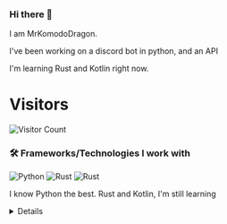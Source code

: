 ### Hi there 👋


I am MrKomodoDragon.

I've been working on a discord bot in python, and an API

I'm learning Rust and Kotlin right now.




# Visitors
![Visitor Count](https://profile-counter.glitch.me/%7BMrKomodoDragon%7D/count.svg)

### 🛠 Frameworks/Technologies I work with
<img alt="Python" src="https://img.shields.io/badge/python%20-%2314354C.svg?&style=for-the-badge&logo=python&logoColor=white"/> <img alt="Rust" src="https://img.shields.io/badge/rust%20-%2314354C.svg?&style=for-the-badge&logo=rust&logoColor=white"/> <img alt="Rust" src="https://img.shields.io/badge/kotlin%20-%2314354C.svg?&style=for-the-badge&logo=kotlin&logoColor=white"/>

I know Python the best. Rust and Kotlin, I'm still learning

<details>
# My Stats
[![Anurag's github stats](https://github-readme-stats.vercel.app/api?username=MrKomodoDragon)](https://github.com/anuraghazra/github-readme-stats)

# Languages I Use
![Top Langs](https://github-readme-stats.vercel.app/api/top-langs/?username=MrKomodoDragon&theme=tokyonight)

# Some more stats
<!--START_SECTION:waka-->
![Profile Views](http://img.shields.io/badge/Profile%20Views-0-blue)

**🐱 My Github Data** 

> 🏆 409 Contributions in the Year 2021
 > 
> 📦 102.5 kB Used in Github's Storage 
 > 
> 🚫 Not Opted to Hire
 > 
> 📜 15 Public Repositories 
 > 
> 🔑 5 Private Repositories  
 > 
**I'm an Early 🐤** 

```text
🌞 Morning    139 commits    █████████░░░░░░░░░░░░░░░░   38.5% 
🌆 Daytime    144 commits    ██████████░░░░░░░░░░░░░░░   39.89% 
🌃 Evening    77 commits     █████░░░░░░░░░░░░░░░░░░░░   21.33% 
🌙 Night      1 commits      ░░░░░░░░░░░░░░░░░░░░░░░░░   0.28%

```
📅 **I'm Most Productive on Friday** 

```text
Monday       49 commits     ███░░░░░░░░░░░░░░░░░░░░░░   13.57% 
Tuesday      63 commits     ████░░░░░░░░░░░░░░░░░░░░░   17.45% 
Wednesday    52 commits     ███░░░░░░░░░░░░░░░░░░░░░░   14.4% 
Thursday     60 commits     ████░░░░░░░░░░░░░░░░░░░░░   16.62% 
Friday       67 commits     ████░░░░░░░░░░░░░░░░░░░░░   18.56% 
Saturday     29 commits     ██░░░░░░░░░░░░░░░░░░░░░░░   8.03% 
Sunday       41 commits     ██░░░░░░░░░░░░░░░░░░░░░░░   11.36%

```


📊 **This Week I Spent My Time On** 

```text
⌚︎ Time Zone: America/Los_Angeles

💬 Programming Languages: 
C++                      1 hr 18 mins        ████████████████░░░░░░░░░   65.04% 
Python                   17 mins             ███░░░░░░░░░░░░░░░░░░░░░░   14.8% 
Other                    13 mins             ██░░░░░░░░░░░░░░░░░░░░░░░   10.73% 
Rust                     11 mins             ██░░░░░░░░░░░░░░░░░░░░░░░   9.42%

🔥 Editors: 
VS Code                  2 hrs 1 min         █████████████████████████   100.0%

🐱‍💻 Projects: 
vasan                    2 hrs 1 min         █████████████████████████   99.89% 
Unknown Project          0 secs              ░░░░░░░░░░░░░░░░░░░░░░░░░   0.11%

💻 Operating System: 
Mac                      2 hrs 1 min         █████████████████████████   100.0%

```

**I Mostly Code in Python** 

```text
Python                   13 repos            ███████████████░░░░░░░░░░   61.9% 
Rust                     3 repos             ███░░░░░░░░░░░░░░░░░░░░░░   14.29% 
Java                     1 repo              █░░░░░░░░░░░░░░░░░░░░░░░░   4.76% 
Shell                    1 repo              █░░░░░░░░░░░░░░░░░░░░░░░░   4.76% 
JavaScript               1 repo              █░░░░░░░░░░░░░░░░░░░░░░░░   4.76%

```


**Timeline**

![Chart not found](https://raw.githubusercontent.com/MrKomodoDragon/MrKomodoDragon/main/charts/bar_graph.png) 


 Last Updated on 20/07/2021
<!--END_SECTION:waka-->
</details>

